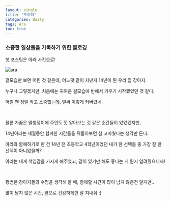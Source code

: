 ```yaml
---
layout: single
title: "조아라"
categories: Daily
tags: Ara
toc: true
---
```


### 소중한 일상들을 기록하기 위한 블로깅

첫 포스팅은 아라 사진으로!

![ara](../images/2022-05-08-첫-포스팅/ara.jpeg)

겉모습만 보면 어린 것 같은데, 어느덧 같이 지낸지 14년이 된 우리 집 강아지.

누구나 그렇겠지만, 처음에는 귀여운 겉모습에 반해서 키우기 시작했었던 것 같다.

어릴 땐 정말 작고 소중했는데, 벌써 이렇게 커버렸네.

<br/>


물론 가끔은 말썽쟁이에 주인도 못 알아보는 것 같은 순간들이 있었겠지만,

14년이라는 세월동안 함께한 시간들을 뒤돌아보면 참 고마웠다는 생각만 든다.

아라와 함께하기로 한 건 14년 전 초등학교 4학년이었던 내가 한 선택들 중 가장 잘 한 선택이 아니었을까?

아라는 내게 책임감을 가지게 해주었고, 같이 있기만 해도 좋다는 게 뭔지 알려줬으니까!

<br/>


평범한 강아지들의 수명을 생각해 볼 때, 함께할 시간이 많이 남지 않은건 알지만..

많이 남지 않은 시간, 앞으로 건강하게만 잘 지내줘 :)

